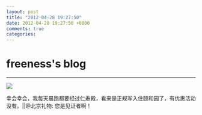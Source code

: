 ```yaml
---
layout: post
title: "2012-04-28 19:27:50"
date: 2012-04-28 19:27:50 +0800
comments: true
categories: 
---
```


# freeness's blog

----------

![](http://okqmqrbgo.bkt.clouddn.com/201204281927501.jpg)

>
幸会幸会，我每天晨跑都要经过仁寿殿，看来是正规军入住颐和园了，有优惠活动没有。||@北京礼物: 您是见证者啊！